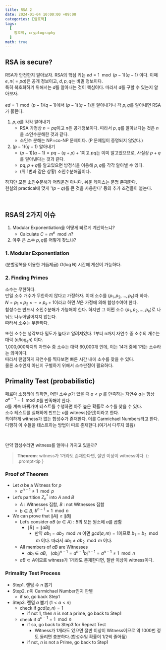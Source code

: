 ```yaml
---
title: RSA 2
date: 2024-01-04 10:00:00 +09:00
categories: [암호학]
tags:
  [
    암호학, cryptography
  ]
math: true
---
```


## RSA is secure?
RSA가 안전한지 알아보자. RSA의 핵심 키는 $ed=1 \mod (p-1)(q-1)$ 이다. 이때 $e, n(=pq)$은 공개 정보이고, $d, p, q$는 비밀 정보이다.<br>
특히 복호화하기 위해서는 $d$를 알아내는 것이 핵심이다. 따라서 $d$를 구할 수 있는지 알아보자.<br>
<br>
$ed=1 \mod (p-1)(q-1)$에서 $(p-1)(q-1)$을 알아내거나 각 $p, q$를 알아내면 RSA가 뚫린다.
1. $p, q$를 각각 알아내기
    - RSA 가정상 $n=pq$이고 $n$은 공개정보이다. 따라서 $p, q$를 알아낸다는 것은 $n$을 소인수분해한 것과 같다.
    - 소인수 분해는 NP$\cap$co-NP 문제이다. (P 문제임이 증명되지 않았다.)
2. $(p-1)(q-1)$ 알아내기
    - $(p-1)(q-1)=pq-(q+p)+1$이고 $pq$는 이미 알고있으므로, 사실상 $p+q$를 알아낸다는 것과 같다.
    - $pq, p+q$를 알고있으면 방정식을 이용해 $p, q$를 각각 알아낼 수 있다.
    - (위 1번과 같은 상황) 소인수분해꼴이다.<br>

하지만 모든 소인수분해가 어려운건 아니다. 쉬운 케이스는 분명 존재한다.<br>
현실의 practical에 맞게 '$(p-q)$를 큰 것을 사용한다' 등의 추가 조건들이 붙는다.

<br>

## RSA의 2가지 이슈
1. Modular Exponentiation을 어떻게 빠르게 계산하느냐?
    - Calculate $C=m^e\mod n$?
2. 아주 큰 소수 $p, q$를 어떻게 찾느냐?

### 1. Modular Exponentiation
(분할정복을 이용한 거듭제곱) $O(\log N)$ 시간에 계산이 가능하다.

### 2. Finding Primes
소수는 무한하다.<br>
만일 소수 개수가 무한하지 않다고 가정하자. 이때 소수를 $(p_1, p_2, ..., p_k)$라 하자.<br>
$N=p_1\times p_2 \times \cdots \times p_k +1$이라고 하면 $N$은 가정에 의해 합성수여야 한다.<br>
합성수는 반드시 소인수분해가 가능해야 한다. 하지만 그 어떤 소수 $(p_1, p_2, ..., p_k)$로 나눠도 나누어떨어지지 않는다.<br>
따라서 소수는 무한하다.

또한 소수는 생각보다 밀도가 높다고 알려져있다. 1부터 n까지 자연수 중 소수의 개수는 대락 $(n/\log_en)$ 이다.<br>
1,000,000까지의 자연수 중 소수는 대략 60,000개 인데, 이는 14개 중에 1개는 소수라는 의미이다.<br>
따라서 랜덤하게 자연수를 찍다보면 빠른 시간 내에 소수를 찾을 수 있다.<br>
물론 소수인지 아닌지 구별하기 위해서 소수판정이 필요하다.

## Primality Test (probabilistic)
페르마 소정리에 의하면, 어떤 소수 $p$가 있을 때 $a<p$ 를 만족하는 자연수 $a$는 항상 $a^{p-1}=1 \mod p$를 만족해야 한다.<br>
$a$를 계속 바꿔가며 테스트를 수행하면 아주 높은 확률로 소수를 찾을 수 있다.<br>
소수 테스트를 실패하게 만드는 $a$를 witness(증인)이라고 한다.<br>
특이하게 witness가 없는 합성수가 존재한다. 이를 Carmichael Numbers라고 한다. 다행히 이 수들을 테스트하는 방법이 따로 존재한다.(여기서 다루지 않음)<br>

<br>

만약 합성수라면 witness를 얼마나 가지고 있을까?<br>
> **Theorem**: witness가 1개라도 존재한다면, 절반 이상이 witness이다.
{: .prompt-tip }

### Proof of Theorem
- Let $a$ be a Witness for $p$
    - $a^{n-1}\ne1 \mod p$
- Let’s partition $Z^*_n$ into $A$ and $B$
    - $A$ : Witnesses 집합,  $B$ : not Witnesses 집합
    - $b\in B$, $b^{n-1}=1 \mod n$
- We can prove that $\|A\|\ge \|B\|$
    - Let’s consider $aB$ ($a \in A$) : $B$의 모든 원소에 $a$를 곱함
        - $\|B\|=\|aB\|$
            - 만약 $ab_1=ab_2 \mod m$ 이면 $gcd(a, m)=1$이므로 $b_1=b_2 \mod m$ 이다. 따라서 $ab_1\not = ab_2 \mod m$ 이다.
    - All members of $aB$ are Witnesses
        - $ab_i \in aB, ~~~(ab_i)^{n-1}=a^{n-1}b^{n-1}_i=a^{n-1}\ne 1 \mod n$
    - $aB \subset A$이므로  witness가 1개라도 존재한다면, 절반 이상이 witness이다.

### Primality Test Process
- Step1. 랜덤 수 $n$ 뽑기
- Step2. $n$이 Carmichael Number인지 판별
    - if so, go back Step1
- Step3. 랜덤 $a$ 뽑기 $(1\lt a \lt n)$
    - check if $gcd(a, n)=1$
        - if not $1$, then $n$ is not a prime, go back to Step1
    - check if $a^{n-1}=1 \mod n$
        - if so, go back to Step3 for Repeat Test
            - Witness가 1개라도 있으면 절반 이상이 Witness이므로 약 1000번 정도 돌리면 충분하다.(합성수일 확률이 1/2씩 줄어듦)
        - if not, $n$ is not a Prime, go back to Step1